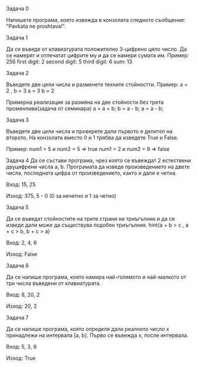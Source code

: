 Задача 0

Напишете програма, която извежда в конзолата следното съобщение: "Pavkata ne proshtava!".

Задача 1

Да се въведе от клавиатурата положително 3-цифрено цяло число. Да се намерят и отпечатат цифрите му и да се намери сумата им.
Пример: 256
first digit: 2
second digit: 5
third digit: 6
sum: 13

Задача 2

Въведете две цели числа и разменете техните стойностти.
Пример: а = 2 , b = 3
a = 3
b = 2

Примерна реализация за размяна на две стойности без трета променлива(задача от семинара)
a = a + b;
b = a - b;
a = a - b;

Задача 3

Въведете две цели числа и проверете дали първото е делител на второто. На конзолата вместо 0 и 1 трябва да изведете True и False.

Пример:
num1 = 5 и num2 = 5 => true
num1 = 2 и num2 = 9 => false

Задача 4
Да се състави програма, чрез която се въвеждат 2 естествени двуцифрени числа a, b. Програмата да изведе произведението на двете числа, последната цифра от произведението, както и дали е четна.

Вход: 15, 25

Изход: 375, 5 - 0 (0 за нечетно и 1 за четно)

Задача 5

Да се въведат стойностите на трите страни на триъгълник и да се изведе дали може да съществува подобен триъгълник. hint(a + b > c , a + c > b, b + c > a)

Вход: 2, 4, 6

Изход: False

Задача 6

Да се напише програма, която намира най-голямото и най-малкото от три числа въведени от клавиатурата.

Вход: 8, 20, 2

Изход: 20, 2

Задача 7

Да се напише програма, която определя дали реалното число x принадлежи на интервала [a, b]. Първо се въвежда x, после интервала.

Вход: 5, 3, 9

Изход: True
